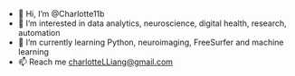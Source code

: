 - 👋 Hi, I’m @Charlotte11b
- 👀 I’m interested in data analytics, neuroscience, digital health, research, automation
- 🌱 I’m currently learning Python, neuroimaging, FreeSurfer and machine learning
- 📫 Reach me charlotteLLiang@gmail.com
